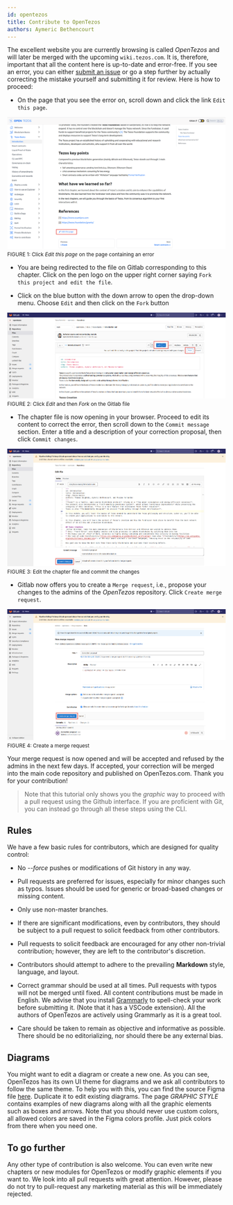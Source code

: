 ```yaml
---
id: opentezos
title: Contribute to OpenTezos
authors: Aymeric Bethencourt
---
```


The excellent website you are currently browsing is called _OpenTezos_ and will later be merged with the upcoming `wiki.tezos.com`. It is, therefore, important that all the content here is up-to-date and error-free. If you see an error, you can either [submit an issue](/contribute/report-issue) or go a step further by actually correcting the mistake yourself and submitting it for review. Here is how to proceed:

- On the page that you see the error on, scroll down and click the link `Edit this page`. 

<p align="center">

![](../../static/img/contribute/edit-page.png)
<small className="figure">FIGURE 1: Click <em>Edit this page</em> on the page containing an error</small>

</p>

- You are being redirected to the file on Gitlab corresponding to this chapter. Click on the pen logo on the upper right corner saying `Fork this project and edit the file`.

- Click on the blue button with the down arrow to open the drop-down menu. Choose `Edit` and then click on the `Fork` button

<p align="center">

![](../../static/img/contribute/fork-project.png)
<small className="figure">FIGURE 2: Click <em>Edit</em> and then <em>Fork</em> on the Gitlab file</small>

</p>

- The chapter file is now opening in your browser. Proceed to edit its content to correct the error, then scroll down to the `Commit message` section. Enter a title and a description of your correction proposal, then click `Commit changes`.

<p align="center">

![](../../static/img/contribute/commit-changes.png)
<small className="figure">FIGURE 3: Edit the chapter file and commit the changes</small>

</p>

- Gitlab now offers you to create a `Merge request`, i.e., propose your changes to the admins of the _OpenTezos_ repository. Click `Create merge request`.

<p align="center">

![](../../static/img/contribute/create-merge-request.png)
<small className="figure">FIGURE 4: Create a merge request</small>

</p>

Your merge request is now opened and will be accepted and refused by the admins in the next few days. If accepted, your correction will be merged into the main code repository and published on OpenTezos.com. Thank you for your contribution!

> Note that this tutorial only shows you the _graphic_ way to proceed with a pull request using the Github interface. If you are proficient with Git, you can instead go through all these steps using the CLI.

## Rules
We have a few basic rules for contributors, which are designed for quality control:

- No _--force_ pushes or modifications of Git history in any way.

- Pull requests are preferred for issues, especially for minor changes such as typos. Issues should be used for generic or broad-based changes or missing content.

- Only use non-master branches.

- If there are significant modifications, even by contributors, they should be subject to a pull request to solicit feedback from other contributors.

- Pull requests to solicit feedback are encouraged for any other non-trivial contribution; however, they are left to the contributor's discretion.

- Contributors should attempt to adhere to the prevailing **Markdown** style, language, and layout.

- Correct grammar should be used at all times. Pull requests with typos will not be merged until fixed. All content contributions must be made in English. We advise that you install [Grammarly](https://www.grammarly.com/) to spell-check your work before submitting it. (Note that it has a VSCode extension). All the authors of OpenTezos are actively using Grammarly as it is a great tool.

- Care should be taken to remain as objective and informative as possible. There should be no editorializing, nor should there be any external bias.

## Diagrams

You might want to edit a diagram or create a new one. As you can see, OpenTezos has its own UI theme for diagrams and we ask all contributors to follow the same theme. To help you with this, you can find the source Figma file [here](https://www.figma.com/file/adw1YDUdxJYMLdIUoRE8m4/OpenTezos.com?node-id=654%3A0). Duplicate it to edit existing diagrams. The page *GRAPHIC STYLE* contains examples of new diagrams along with all the graphic elements such as boxes and arrows. Note that you should never use custom colors, all allowed colors are saved in the Figma colors profile. Just pick colors from there when you need one.


## To go further

Any other type of contribution is also welcome. You can even write new chapters or new modules for OpenTezos or modify graphic elements if you want to. We look into all pull requests with great attention. However, please do not try to pull-request any marketing material as this will be immediately rejected.



